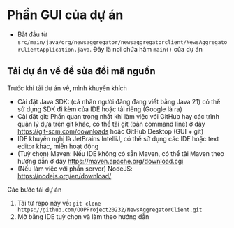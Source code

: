 # Phần GUI của dự án

- Bắt đầu từ `src/main/java/org/newsaggregator/newsaggregatorclient/NewsAggregatorClientApplication.java`. Đây là nơi chứa hàm `main()` của dự án

## Tải dự án về để sửa đổi mã nguồn
Trước khi tải dự án về, mình khuyến khích
- Cài đặt Java SDK: (cá nhân người đăng đang viết bằng Java 21) có thể sử dụng SDK đi kèm của IDE hoặc tải riêng (Google là ra)
- Cài đặt git: Phần quan trọng nhất khi làm việc với GitHub hay các trình quản lý dựa trên git khác, có thể tải git (bản command line) ở đây https://git-scm.com/downloads
hoặc GitHub Desktop (GUI + git)
- IDE khuyển nghị là JetBrains IntelliJ, có thể sử dụng các IDE hoặc text editor khác, miễn hoạt động
- (Tuỳ chọn) Maven: Nếu IDE không có sẵn Maven, có thể tải Maven theo hướng dẫn ở đây https://maven.apache.org/download.cgi
- (Nếu làm việc với phần server) NodeJS: https://nodejs.org/en/download/

Các bước tải dự án
1. Tải từ repo này về:
  `gỉt clone https://github.com/OOPProject20232/NewsAggregatorClient.git`
2. Mở bằng IDE tuỳ chọn và làm theo hướng dẫn
